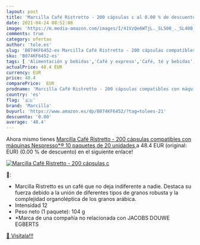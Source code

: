 ```yaml
---
layout: post
title: 'Marcilla Café Ristretto - 200 cápsulas c al 0.00 % de descuento'
date: 2021-04-24 08:52:08
image: 'https://m.media-amazon.com/images/I/41VzQe6WTjL._SL500_._SL400_.jpg'
comments: true
category: ofertas
author: 'tole.es'
slug: 'B074KF6452-es Marcilla Café Ristretto - 200 cápsulas compatibles con...'
sku: 'B074KF6452-es'
tags: [ 'Alimentación y bebidas','Café y expreso','Café, té y bebidas','Cápsulas de café','café','marcilla', ]
actualPrice: 48.4 EUR
currency: EUR
price: 48.4
comparePrice:  EUR
prodname: 'Marcilla Café Ristretto - 200 cápsulas compatibles con máquinas Nespresso*®  10 paquetes de 20 unidades '
country: 'es'
flag: '🇪🇸'
brand: 'Marcilla'
buyurl: 'https://www.amazon.es/dp/B074KF6452/?tag=tolees-21'
descuento: '0.00'
average: '48.4'
---
```


Ahora mismo tienes [Marcilla Café Ristretto - 200 cápsulas compatibles con máquinas Nespresso*®  10 paquetes de 20 unidades ](https://www.amazon.es/dp/B074KF6452/?tag=tolees-21) a 48.4 EUR (original:  EUR) (0.00 %  de descuento) en el siguiente enlace!

[![Marcilla Café Ristretto - 200 cápsulas c](https://m.media-amazon.com/images/I/41VzQe6WTjL._SL500_._SL400_.jpg)](https://www.amazon.es/dp/B074KF6452/?tag=tolees-21)

🔎:

- Marcilla Ristretto es un café que no deja indiferente a nadie. Destaca su fuerza debido a la unión de diferentes tipos de granos robusta y la complejidad organoléptica de los granos arábica.
- Intensidad 12
- Peso neto (1 paquete): 104 g
- *Marca de una compañía no relacionada con JACOBS DOUWE EGBERTS

[🛒 Visítala!!!](https://www.amazon.es/dp/B074KF6452/?tag=tolees-21)
